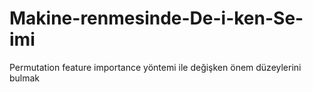 # Makine-renmesinde-De-i-ken-Se-imi
Permutation feature importance yöntemi ile değişken önem düzeylerini bulmak
